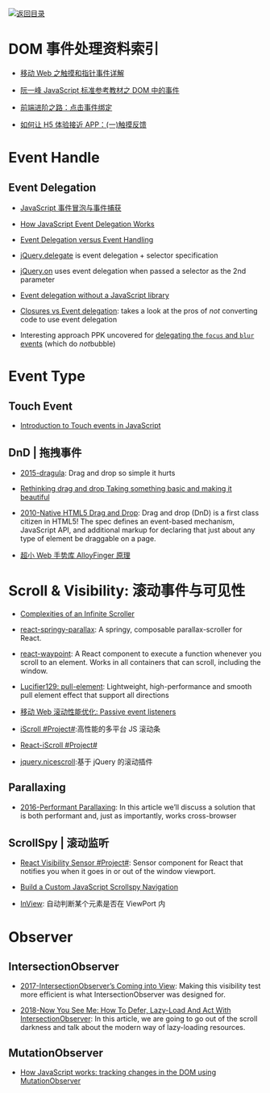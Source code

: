 [![返回目录](https://user-images.githubusercontent.com/5803001/38079637-ff0abcf0-3371-11e8-9b76-ad651620afc7.jpg)](https://github.com/wxyyxc1992/Awesome-Lists)

# DOM 事件处理资料索引

- [移动 Web 之触摸和指针事件详解](http://www.infoq.com/cn/articles/touch-pointer-event)

- [阮一峰 JavaScript 标准参考教材之 DOM 中的事件](http://javascript.ruanyifeng.com/dom/event.html#toc43)

- [前端进阶之路：点击事件绑定](https://github.com/cssmagic/blog/issues/48)

- [如何让 H5 体验接近 APP：(一)触摸反馈](https://segmentfault.com/a/1190000006864910)

# Event Handle

## Event Delegation

- [JavaScript 事件冒泡与事件捕获](http://www.cnblogs.com/zichi/p/4713038.html)

* [How JavaScript Event Delegation Works](http://davidwalsh.name/event-delegate)

* [Event Delegation versus Event Handling](http://icant.co.uk/sandbox/eventdelegation/)

* [jQuery.delegate](http://api.jquery.com/delegate/) is event delegation + selector specification

* [jQuery.on](http://api.jquery.com/on/#direct-and-delegated-events) uses event delegation when passed a selector as the 2nd parameter

* [Event delegation without a JavaScript library](http://web.archive.org/web/20090420170842/http://usabletype.com/weblog/event-delegation-without-javascript-library/)

* [Closures vs Event delegation](http://lists.evolt.org/archive/Week-of-Mon-20090209/127339.html): takes a look at the pros of _not_ converting code to use event delegation

- Interesting approach PPK uncovered for [delegating the `focus` and `blur` events](http://www.quirksmode.org/blog/archives/2008/04/delegating_the.html) (which do *not*bubble)

# Event Type

## Touch Event

- [Introduction to Touch events in JavaScript](http://www.javascriptkit.com/javatutors/touchevents.shtml)

## DnD | 拖拽事件

- [2015-dragula](https://github.com/bevacqua/dragula): Drag and drop so simple it hurts

- [Rethinking drag and drop Taking something basic and making it beautiful](https://medium.com/@alexandereardon/rethinking-drag-and-drop-d9f5770b4e6b)

- [2010-Native HTML5 Drag and Drop](https://www.html5rocks.com/en/tutorials/dnd/basics/): Drag and drop (DnD) is a first class citizen in HTML5! The spec defines an event-based mechanism, JavaScript API, and additional markup for declaring that just about any type of element be draggable on a page.

- [超小 Web 手势库 AlloyFinger 原理](http://www.cnblogs.com/iamzhanglei/p/6053235.html)

# Scroll & Visibility: 滚动事件与可见性

- [Complexities of an Infinite Scroller](https://developers.google.com/web/updates/2016/07/infinite-scroller)

- [react-springy-parallax](https://github.com/drcmda/react-springy-parallax): A springy, composable parallax-scroller for React.

- [react-waypoint](https://github.com/brigade/react-waypoint): A React component to execute a function whenever you scroll to an element. Works in all containers that can scroll, including the window.

- [Lucifier129: pull-element](https://github.com/Lucifier129/pull-element): Lightweight, high-performance and smooth pull element effect that support all directions

- [移动 Web 滚动性能优化: Passive event listeners](https://zhuanlan.zhihu.com/p/24555031)

- [iScroll #Project#](http://iscrolljs.com/#whos):高性能的多平台 JS 滚动条

- [React-iScroll #Project#](https://github.com/schovi/react-iscroll)

- [jquery.nicescroll](https://github.com/inuyaksa/jquery.nicescroll):基于 jQuery 的滚动插件

## Parallaxing

- [2016-Performant Parallaxing](https://developers.google.com/web/updates/2016/12/performant-parallaxing): In this article we’ll discuss a solution that is both performant and, just as importantly, works cross-browser

## ScrollSpy | 滚动监听

- [React Visibility Sensor #Project#](https://github.com/joshwnj/react-visibility-sensor): Sensor component for React that notifies you when it goes in or out of the window viewport.

- [Build a Custom JavaScript Scrollspy Navigation](https://scotch.io/tutorials/build-a-custom-javascript-scrollspy-navigation)

* [InView](https://github.com/camwiegert/in-view): 自动判断某个元素是否在 ViewPort 内

# Observer

## IntersectionObserver

- [2017-IntersectionObserver’s Coming into View](https://developers.google.com/web/updates/2016/04/intersectionobserver): Making this visibility test more efficient is what IntersectionObserver was designed for.

- [2018-Now You See Me: How To Defer, Lazy-Load And Act With IntersectionObserver](https://parg.co/Uiu): In this article, we are going to go out of the scroll darkness and talk about the modern way of lazy-loading resources.

## MutationObserver

- [How JavaScript works: tracking changes in the DOM using MutationObserver](https://parg.co/UzY)
